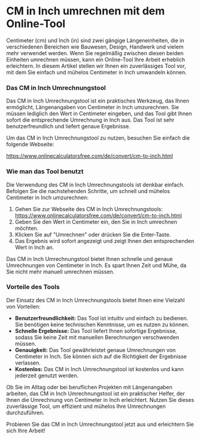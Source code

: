 CM in Inch umrechnen mit dem Online-Tool
========================================

Centimeter (cm) und Inch (in) sind zwei gängige Längeneinheiten, die in verschiedenen Bereichen wie Bauwesen, Design, Handwerk und vielem mehr verwendet werden. Wenn Sie regelmäßig zwischen diesen beiden Einheiten umrechnen müssen, kann ein Online-Tool Ihre Arbeit erheblich erleichtern. In diesem Artikel stellen wir Ihnen ein zuverlässiges Tool vor, mit dem Sie einfach und mühelos Centimeter in Inch umwandeln können.

### Das CM in Inch Umrechnungstool

Das CM in Inch Umrechnungstool ist ein praktisches Werkzeug, das Ihnen ermöglicht, Längenangaben von Centimeter in Inch umzurechnen. Sie müssen lediglich den Wert in Centimeter eingeben, und das Tool gibt Ihnen sofort die entsprechende Umrechnung in Inch aus. Das Tool ist sehr benutzerfreundlich und liefert genaue Ergebnisse.

Um das CM in Inch Umrechnungstool zu nutzen, besuchen Sie einfach die folgende Webseite:

<https://www.onlinecalculatorsfree.com/de/convert/cm-to-inch.html>

### Wie man das Tool benutzt

Die Verwendung des CM in Inch Umrechnungstools ist denkbar einfach. Befolgen Sie die nachstehenden Schritte, um schnell und mühelos Centimeter in Inch umzurechnen:

1. Gehen Sie zur Webseite des CM in Inch Umrechnungstools: <https://www.onlinecalculatorsfree.com/de/convert/cm-to-inch.html>
2. Geben Sie den Wert in Centimeter ein, den Sie in Inch umrechnen möchten.
3. Klicken Sie auf "Umrechnen" oder drücken Sie die Enter-Taste.
4. Das Ergebnis wird sofort angezeigt und zeigt Ihnen den entsprechenden Wert in Inch an.

Das CM in Inch Umrechnungstool bietet Ihnen schnelle und genaue Umrechnungen von Centimeter in Inch. Es spart Ihnen Zeit und Mühe, da Sie nicht mehr manuell umrechnen müssen.

### Vorteile des Tools

Der Einsatz des CM in Inch Umrechnungstools bietet Ihnen eine Vielzahl von Vorteilen:

- **Benutzerfreundlichkeit:** Das Tool ist intuitiv und einfach zu bedienen. Sie benötigen keine technischen Kenntnisse, um es nutzen zu können.
- **Schnelle Ergebnisse:** Das Tool liefert Ihnen sofortige Ergebnisse, sodass Sie keine Zeit mit manuellen Berechnungen verschwenden müssen.
- **Genauigkeit:** Das Tool gewährleistet genaue Umrechnungen von Centimeter in Inch. Sie können sich auf die Richtigkeit der Ergebnisse verlassen.
- **Kostenlos:** Das CM in Inch Umrechnungstool ist kostenlos und kann jederzeit genutzt werden.

Ob Sie im Alltag oder bei beruflichen Projekten mit Längenangaben arbeiten, das CM in Inch Umrechnungstool ist ein praktischer Helfer, der Ihnen die Umrechnung von Centimeter in Inch erleichtert. Nutzen Sie dieses zuverlässige Tool, um effizient und mühelos Ihre Umrechnungen durchzuführen.

Probieren Sie das CM in Inch Umrechnungstool jetzt aus und erleichtern Sie sich Ihre Arbeit!